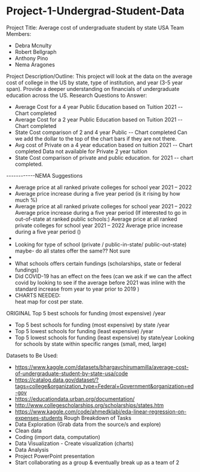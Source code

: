 # Project-1-Undergrad-Student-Data
Project Title: Average cost of undergraduate student by state USA
Team Members:
-	Debra Mcnulty
-	Robert Bellgraph
-	Anthony Pino
-	Nema Aragones

Project Description/Outline:
This project will look at the data on the average cost of college in the US by state, type of institution, and year (3-5 year span). Provide a deeper understanding on financials of undergraduate education across the US.
Research Questions to Answer:
-	Average Cost for a 4 year Public Education  based on Tuition      2021                  --  Chart completed 
-   Average Cost for a 2 year Public Education   based on Tuition    2021                   --  Chart completed 
-   State Cost comparison of 2 and 4 year Public                                            -- Chart completed 
                Can we add the dollar to the top of the chart bars if they are not there. 
-   Avg  cost of Private on a 4 year education based on tuition 2021                            -- Chart completed 
            Data not available for Private 2 year tuition
-   State Cost comparison of private and public education.  for 2021                            -- chart completed. 

------------NEMA Suggestions 
-   Average price at all ranked private colleges for school year 2021 – 2022
-   Average price increase during a five year period (is it rising by how much %)
-   Average price at all ranked private colleges for school year 2021 – 2022
    Average price increase during a five year period (If interested to go in out-of-state at ranked public schools:)
    Average price at all ranked private colleges for school year 2021 – 2022
    Average price increase during a five year period ()
-	
-	Looking for type of school (private / public-in-state/ public-out-state) maybe- do all states offer the same?? Not sure 
-	
-	What schools offers certain fundings (scholarships, state or federal fundings)
-	Did COVID-19 has an effect on the fees (can we ask if we can the affect covid by looking to see if the average before 2021 was inline with the standard increase from year to year prior to 2019 )
-	CHARTS NEEDED:  
    heat map for cost per state. 

ORIGINAL Top 5 best schools for funding (most expensive) /year
-	Top 5 best schools for funding (most expensive) by state /year
-	Top 5 lowest schools for funding (least expensive) /year
-	Top 5 lowest schools for funding (least expensive) by state/year
Looking for schools by state within specific ranges (small, med, large)
    

Datasets to Be Used:
-	https://www.kaggle.com/datasets/bhargavchirumamilla/average-cost-of-undergraduate-student-by-state-usa/code
-	https://catalog.data.gov/dataset/?tags=college&organization_type=Federal+Government&organization=ed-gov
-	https://educationdata.urban.org/documentation/
-	http://www.collegescholarships.org/scholarships/states.htm
-	https://www.kaggle.com/code/ahmedklabi/eda-linear-regression-on-expenses-students
Rough Breakdown of Tasks 
-	Data Exploration (Grab data from the source/s and explore)
-	Clean data
-	Coding (import data, computation)
-	Data Visualization - Create visualization (charts)
-	Data Analysis
-	Project PowerPoint presentation
-	Start collaborating as a group & eventually break up as a team of 2 
